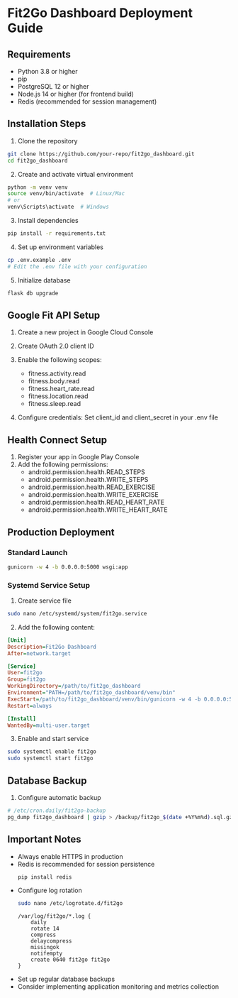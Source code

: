 # Fit2Go Dashboard Deployment Guide

## Requirements

- Python 3.8 or higher
- pip
- PostgreSQL 12 or higher
- Node.js 14 or higher (for frontend build)
- Redis (recommended for session management)

## Installation Steps

1. Clone the repository
```bash
git clone https://github.com/your-repo/fit2go_dashboard.git
cd fit2go_dashboard
```

2. Create and activate virtual environment
```bash
python -m venv venv
source venv/bin/activate  # Linux/Mac
# or
venv\Scripts\activate  # Windows
```

3. Install dependencies
```bash
pip install -r requirements.txt
```

4. Set up environment variables
```bash
cp .env.example .env
# Edit the .env file with your configuration
```

5. Initialize database
```bash
flask db upgrade
```

## Google Fit API Setup

1. Create a new project in Google Cloud Console
2. Create OAuth 2.0 client ID
3. Enable the following scopes:
   - fitness.activity.read
   - fitness.body.read
   - fitness.heart_rate.read
   - fitness.location.read
   - fitness.sleep.read

4. Configure credentials:
   Set client_id and client_secret in your .env file

## Health Connect Setup

1. Register your app in Google Play Console
2. Add the following permissions:
   - android.permission.health.READ_STEPS
   - android.permission.health.WRITE_STEPS
   - android.permission.health.READ_EXERCISE
   - android.permission.health.WRITE_EXERCISE
   - android.permission.health.READ_HEART_RATE
   - android.permission.health.WRITE_HEART_RATE

## Production Deployment

### Standard Launch
```bash
gunicorn -w 4 -b 0.0.0.0:5000 wsgi:app
```

### Systemd Service Setup
1. Create service file
```bash
sudo nano /etc/systemd/system/fit2go.service
```

2. Add the following content:
```ini
[Unit]
Description=Fit2Go Dashboard
After=network.target

[Service]
User=fit2go
Group=fit2go
WorkingDirectory=/path/to/fit2go_dashboard
Environment="PATH=/path/to/fit2go_dashboard/venv/bin"
ExecStart=/path/to/fit2go_dashboard/venv/bin/gunicorn -w 4 -b 0.0.0.0:5000 wsgi:app
Restart=always

[Install]
WantedBy=multi-user.target
```

3. Enable and start service
```bash
sudo systemctl enable fit2go
sudo systemctl start fit2go
```

## Database Backup

1. Configure automatic backup
```bash
# /etc/cron.daily/fit2go-backup
pg_dump fit2go_dashboard | gzip > /backup/fit2go_$(date +%Y%m%d).sql.gz
```

## Important Notes

- Always enable HTTPS in production
- Redis is recommended for session persistence
  ```bash
  pip install redis
  ```
- Configure log rotation
  ```bash
  sudo nano /etc/logrotate.d/fit2go
  ```
  ```
  /var/log/fit2go/*.log {
      daily
      rotate 14
      compress
      delaycompress
      missingok
      notifempty
      create 0640 fit2go fit2go
  }
  ```
- Set up regular database backups
- Consider implementing application monitoring and metrics collection
